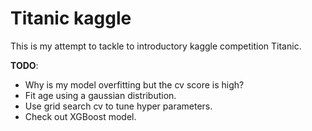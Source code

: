 # Titanic kaggle

This is my attempt to tackle to introductory kaggle competition Titanic.

**TODO**:
* Why is my model overfitting but the cv score is high?
* Fit age using a gaussian distribution.
* Use grid search cv to tune hyper parameters.
* Check out XGBoost model.